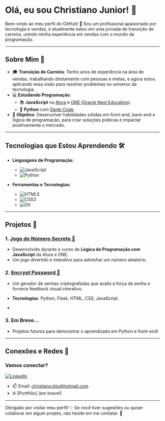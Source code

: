 # Olá, eu sou Christiano Junior! 👋

Bem-vindo ao meu perfil do GitHub! 🚀 Sou um profissional apaixonado por tecnologia e vendas, e atualmente estou em uma jornada de transição de carreira, unindo minha experiência em vendas com o mundo da programação.

---

## Sobre Mim 🌟

- 🎓 **Transição de Carreira**: Tenho anos de experiência na área de vendas, trabalhando diretamente com pessoas e metas, e agora estou aplicando essa visão para resolver problemas no universo da tecnologia.
- 💻 **Estudando Programação**:
  - 📚 **JavaScript** na [Alura](https://www.alura.com.br) e [ONE (Oracle Next Education)](https://www.oracle.com/br/education/oracle-next-education/).
  - 🐍 **Python** com [Danki Code](https://dankicode.com/).
- 🚀 **Objetivo**: Desenvolver habilidades sólidas em front-end, back-end e lógica de programação, para criar soluções práticas e impactar positivamente o mercado.

---

## Tecnologias que Estou Aprendendo 🛠️

- **Linguagens de Programação:**
  - ![JavaScript](https://img.shields.io/badge/JavaScript-F7DF1E?style=for-the-badge&logo=javascript&logoColor=black)
  - ![Python](https://img.shields.io/badge/Python-3776AB?style=for-the-badge&logo=python&logoColor=white)

- **Ferramentas e Tecnologias:**
  - ![HTML5](https://img.shields.io/badge/HTML5-E34F26?style=for-the-badge&logo=html5&logoColor=white)
  - ![CSS3](https://img.shields.io/badge/CSS3-1572B6?style=for-the-badge&logo=css3&logoColor=white)
  - ![Git](https://img.shields.io/badge/Git-F05032?style=for-the-badge&logo=git&logoColor=white)

---

## Projetos 📂

### 1. [Jogo do Número Secreto 🎲](https://github.com/seuusuario/jogo-numero-secreto-js)
- Desenvolvido durante o curso de **Lógica de Programação com JavaScript** da Alura e ONE.
- Um jogo divertido e interativo para adivinhar um número aleatório.

### 2. [Encrypt Password 🔐](https://github.com/Juhz1k4/encrypt-password)
- Um gerador de senhas criptografadas que avalia a força da senha e fornece feedback visual interativo.
- **Tecnologias**: Python, Flask, HTML, CSS, JavaScript.

- 

### 3. Em Breve...
- Projetos futuros para demonstrar o aprendizado em Python e front-end!

---

## Conexões e Redes 🤝

### Vamos conectar?
[![LinkedIn](https://img.shields.io/badge/-LinkedIn-blue?style=for-the-badge&logo=linkedin&logoColor=white)](https://www.linkedin.com/in/christiano-junior-49a137150/)

- 📫 Email: christiano.btu@hotmail.com
- 🌐 [Portfólio] (em breve!)

---

Obrigado por visitar meu perfil! ✨ Se você tiver sugestões ou quiser colaborar em algum projeto, não hesite em me contatar. 🚀
